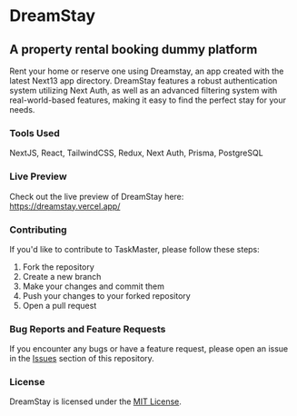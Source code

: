 # DreamStay
## A property rental booking dummy platform

Rent your home or reserve one using Dreamstay, an app created with
the latest Next13 app directory.
DreamStay features a robust authentication system utilizing Next Auth, as well as an advanced filtering system with real-world-based features, making it easy to find the perfect stay for your needs.

### Tools Used
NextJS, React, TailwindCSS, Redux, Next Auth, Prisma, PostgreSQL

### Live Preview
Check out the live preview of DreamStay here: https://dreamstay.vercel.app/

### Contributing
If you'd like to contribute to TaskMaster, please follow these steps:
1. Fork the repository
2. Create a new branch
3. Make your changes and commit them
4. Push your changes to your forked repository
5. Open a pull request

### Bug Reports and Feature Requests
If you encounter any bugs or have a feature request, please open an issue in the [Issues](https://github.com/sahilyeole/DreamStay/issues) section of this repository.

### License
DreamStay is licensed under the [MIT License](https://github.com/sahilyeole/DreamStay/blob/master/LICENSE).
